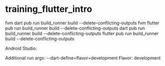 # training_flutter_intro

fvm dart pub run build_runner build --delete-conflicting-outputs
fvm flutter pub run build_runner build --delete-conflicting-outputs
dart pub run build_runner build --delete-conflicting-outputs
flutter pub run build_runner build --delete-conflicting-outputs

Android Studio: 

Additional run args: --dart-define=flavor=development
Flavor: development